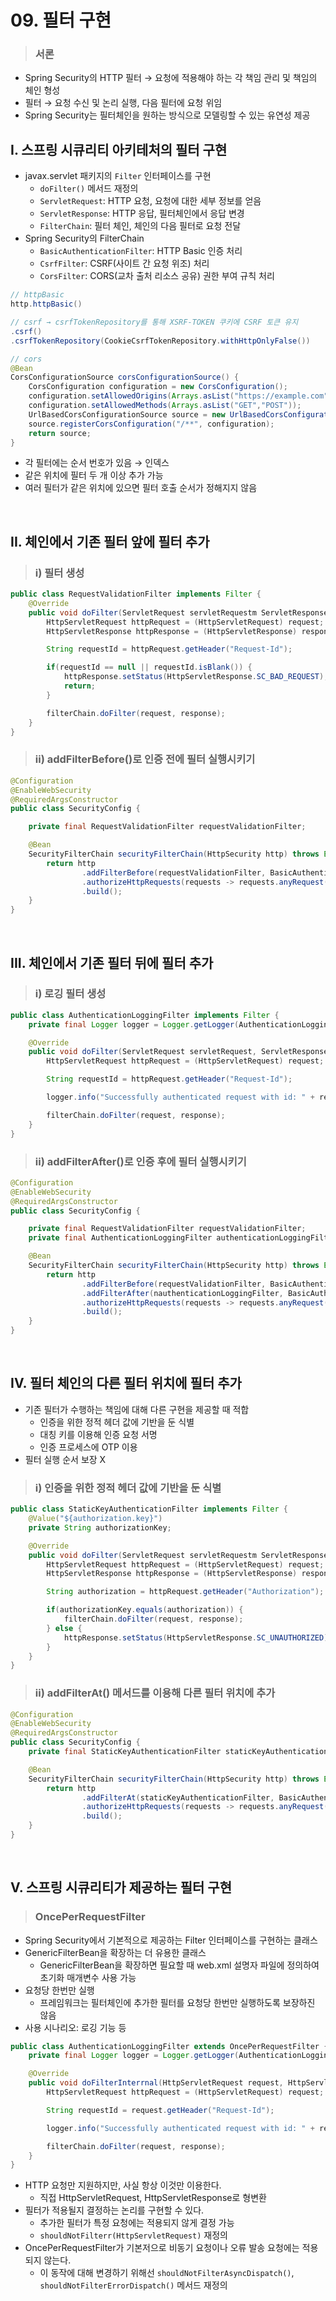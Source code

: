 # 09. 필터 구현

> ### 서론

- Spring Security의 HTTP 필터 → 요청에 적용해야 하는 각 책임 관리 및 책임의 체인 형성
- 필터 → 요청 수신 및 논리 실행, 다음 필터에 요청 위임
- Spring Security는 필터체인을 원하는 방식으로 모델링할 수 있는 유연성 제공

## I. 스프링 시큐리티 아키테처의 필터 구현

- javax.servlet 패키지의 `Filter` 인터페이스를 구현
  - `doFilter()` 메서드 재정의
  - `ServletRequest`: HTTP 요청, 요청에 대한 세부 정보를 얻음
  - `ServletResponse`: HTTP 응답, 필터체인에서 응답 변경
  - `FilterChain`: 필터 체인, 체인의 다음 필터로 요청 전달
- Spring Security의 FilterChain
  - `BasicAuthenticationFilter`: HTTP Basic 인증 처리
  - `CsrfFilter`: CSRF(사이트 간 요청 위조) 처리
  - `CorsFilter`: CORS(교차 출처 리소스 공유) 권한 부여 규칙 처리

```java
// httpBasic
http.httpBasic()

// csrf → csrfTokenRepository를 통해 XSRF-TOKEN 쿠키에 CSRF 토큰 유지
.csrf()
.csrfTokenRepository(CookieCsrfTokenRepository.withHttpOnlyFalse())

// cors
@Bean
CorsConfigurationSource corsConfigurationSource() {
	CorsConfiguration configuration = new CorsConfiguration();
	configuration.setAllowedOrigins(Arrays.asList("https://example.com"));
	configuration.setAllowedMethods(Arrays.asList("GET","POST"));
	UrlBasedCorsConfigurationSource source = new UrlBasedCorsConfigurationSource();
	source.registerCorsConfiguration("/**", configuration);
	return source;
}
```

- 각 필터에는 순서 번호가 있음 → 인덱스
- 같은 위치에 필터 두 개 이상 추가 가능
- 여러 필터가 같은 위치에 있으면 필터 호출 순서가 정해지지 않음

<br>

## II. 체인에서 기존 필터 앞에 필터 추가

> ### i) 필터 생성

```java
public class RequestValidationFilter implements Filter {
    @Override
    public void doFilter(ServletRequest servletRequestm ServletResponse servletResponse, FilterChain filterChain) throws IOException, ServletException {
        HttpServletRequest httpRequest = (HttpServletRequest) request;
        HttpServletResponse httpResponse = (HttpServletResponse) response;

        String requestId = httpRequest.getHeader("Request-Id");

        if(requestId == null || requestId.isBlank()) {
            httpResponse.setStatus(HttpServletResponse.SC_BAD_REQUEST);
            return;
        }

        filterChain.doFilter(request, response);
    }
}
```

> ### ii) addFilterBefore()로 인증 전에 필터 실행시키기

```java
@Configuration
@EnableWebSecurity
@RequiredArgsConstructor
public class SecurityConfig {

    private final RequestValidationFilter requestValidationFilter;

    @Bean
    SecurityFilterChain securityFilterChain(HttpSecurity http) throws Exception {
        return http
                .addFilterBefore(requestValidationFilter, BasicAuthenticationFilter.class)
                .authorizeHttpRequests(requests -> requests.anyRequest().permitAll();)
                .build();
    }
}
```

<br>

## III. 체인에서 기존 필터 뒤에 필터 추가

> ### i) 로깅 필터 생성

```java
public class AuthenticationLoggingFilter implements Filter {
    private final Logger logger = Logger.getLogger(AuthenticationLoggingFilter.class.getName());

    @Override
    public void doFilter(ServletRequest servletRequest, ServletResponse servletResponse, FilterChain filterChain) throws IOException, ServletException {
        HttpServletRequest httpRequest = (HttpServletRequest) request;

        String requestId = httpRequest.getHeader("Request-Id");

        logger.info("Successfully authenticated request with id: " + requestId);

        filterChain.doFilter(request, response);
    }
}
```

> ### ii) addFilterAfter()로 인증 후에 필터 실행시키기

```java
@Configuration
@EnableWebSecurity
@RequiredArgsConstructor
public class SecurityConfig {

    private final RequestValidationFilter requestValidationFilter;
    private final AuthenticationLoggingFilter authenticationLoggingFilter;

    @Bean
    SecurityFilterChain securityFilterChain(HttpSecurity http) throws Exception {
        return http
                .addFilterBefore(requestValidationFilter, BasicAuthenticationFilter.class)
                .addFilterAfter(nauthenticationLoggingFilter, BasicAuthenticationFilter.class)
                .authorizeHttpRequests(requests -> requests.anyRequest().permitAll();)
                .build();
    }
}
```

<br>

## IV. 필터 체인의 다른 필터 위치에 필터 추가

- 기존 필터가 수행하는 책임에 대해 다른 구현을 제공할 때 적합
  - 인증을 위한 정적 헤더 값에 기반을 둔 식별
  - 대칭 키를 이용해 인증 요청 서명
  - 인증 프로세스에 OTP 이용
- 필터 실행 순서 보장 X

> ### i) 인증을 위한 정적 헤더 값에 기반을 둔 식별

```java
public class StaticKeyAuthenticationFilter implements Filter {
    @Value("${authorization.key}")
    private String authorizationKey;

    @Override
    public void doFilter(ServletRequest servletRequestm ServletResponse servletResponse, FilterChain filterChain) throws IOException, ServletException {
        HttpServletRequest httpRequest = (HttpServletRequest) request;
        HttpServletResponse httpResponse = (HttpServletResponse) response;

        String authorization = httpRequest.getHeader("Authorization");

        if(authorizationKey.equals(authorization)) {
            filterChain.doFilter(request, response);
        } else {
            httpResponse.setStatus(HttpServletResponse.SC_UNAUTHORIZED);
        }
    }
}
```

> ### ii) addFilterAt() 메서드를 이용해 다른 필터 위치에 추가

```java
@Configuration
@EnableWebSecurity
@RequiredArgsConstructor
public class SecurityConfig {
    private final StaticKeyAuthenticationFilter staticKeyAuthenticationFilter;

    @Bean
    SecurityFilterChain securityFilterChain(HttpSecurity http) throws Exception {
        return http
                .addFilterAt(staticKeyAuthenticationFilter, BasicAuthenticationFilter.class)
                .authorizeHttpRequests(requests -> requests.anyRequest().permitAll();)
                .build();
    }
}
```

<br>

## V. 스프링 시큐리티가 제공하는 필터 구현

> ### OncePerRequestFilter

- Spring Security에서 기본적으로 제공하는 Filter 인터페이스를 구현하는 클래스
- GenericFilterBean을 확장하는 더 유용한 클래스
  - GenericFilterBean을 확장하면 필요할 때 web.xml 설명자 파일에 정의하여 초기화 매개변수 사용 가능
- 요청당 한번만 실행
  - 프레임워크는 필터체인에 추가한 필터를 요청당 한번만 실행하도록 보장하진 않음
- 사용 시나리오: 로깅 기능 등

```java
public class AuthenticationLoggingFilter extends OncePerRequestFilter {
    private final Logger logger = Logger.getLogger(AuthenticationLoggingFilter.class.getName());

    @Override
    public void doFilterInterrnal(HttpServletRequest request, HttpServletResponse response, FilterChain filterChain) throws IOException, ServletException {
        HttpServletRequest httpRequest = (HttpServletRequest) request;

        String requestId = request.getHeader("Request-Id");

        logger.info("Successfully authenticated request with id: " + requestId);

        filterChain.doFilter(request, response);
    }
}
```

- HTTP 요청만 지원하지만, 사실 항상 이것만 이용한다.
  - 직접 HttpServletRequest, HttpServletResponse로 형변환
- 필터가 적용될지 결정하는 논리를 구현할 수 있다.
  - 추가한 필터가 특정 요청에는 적용되지 않게 결정 가능
  - `shouldNotFilterr(HttpServletRequest)` 재정의
- OncePerRequestFilter가 기본저으로 비동기 요청이나 오류 발송 요청에는 적용되지 않는다.
  - 이 동작에 대해 변경하기 위해선 `shouldNotFilterAsyncDispatch()`, `shouldNotFilterErrorDispatch()` 메서드 재정의
